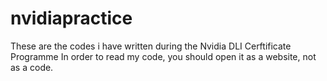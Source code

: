 # nvidiapractice
These are the codes i have written during the Nvidia DLI Cerftificate Programme
In order to read my code, you should open it as a website, not as a code.
